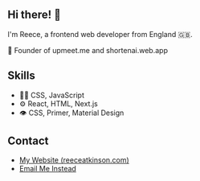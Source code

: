 ## Hi there! 👋
I'm Reece, a frontend web developer from England 🇬🇧.

🧭 Founder of upmeet.me and shortenai.web.app

## Skills
- 👨‍💻 CSS, JavaScript
- ⚙️ React, HTML, Next.js
- 👁️ CSS, Primer, Material Design

## Contact
- [My Website (reeceatkinson.com)](https://reeceatkinson.com)
- [Email Me Instead](mailto:hey@reeceatkinson.com)
